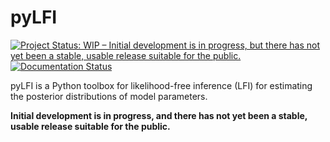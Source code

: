 # pyLFI

[![Project Status: WIP – Initial development is in progress, but there has not yet been a stable, usable release suitable for the public.](https://www.repostatus.org/badges/latest/wip.svg)](https://www.repostatus.org/#wip)
[![Documentation Status](https://readthedocs.org/projects/pylfi/badge/?version=latest)](https://pylfi.readthedocs.io/en/latest/?badge=latest)

pyLFI is a Python toolbox for likelihood-free inference (LFI) for estimating the posterior distributions of model parameters.

**Initial development is in progress, and there has not yet been a stable, usable release suitable for the public.**
